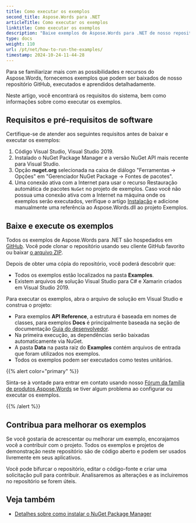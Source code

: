 ```yaml
---
title: Como executar os exemplos
second_title: Aspose.Words para .NET
articleTitle: Como executar os exemplos
linktitle: Como executar os exemplos
description: "Baixe exemplos de Aspose.Words para .NET de nosso repositório GitHub e aprenda como executá-los para se familiarizar mais com as possibilidades e recursos do Aspose.Words usando C#."
type: docs
weight: 110
url: /pt/net/how-to-run-the-examples/
timestamp: 2024-10-24-11-44-28
---
```


Para se familiarizar mais com as possibilidades e recursos do Aspose.Words, fornecemos exemplos que podem ser baixados de nosso repositório GitHub, executados e aprendidos detalhadamente.

Neste artigo, você encontrará os requisitos do sistema, bem como informações sobre como executar os exemplos.

## Requisitos e pré-requisitos de software

Certifique-se de atender aos seguintes requisitos antes de baixar e executar os exemplos:

1. Código Visual Studio, Visual Studio 2019.
2. Instalado o NuGet Package Manager e a versão NuGet API mais recente para Visual Studio.
3. Opção **nuget.org** selecionada na caixa de diálogo "Ferramentas → Opções" em "Gerenciador NuGet Package → Fontes de pacotes".
4. Uma conexão ativa com a Internet para usar o recurso Restauração automática de pacotes `NuGet` no projeto de exemplos. Caso você não possua uma conexão ativa com a Internet na máquina onde os exemplos serão executados, verifique o artigo [Instalação](/words/pt/net/installation/) e adicione manualmente uma referência ao Aspose.Words.dll ao projeto Exemplos.

## Baixe e execute os exemplos

Todos os exemplos de Aspose.Words para .NET são hospedados em [GitHub](https://github.com/aspose-words/Aspose.Words-for-.NET). Você pode clonar o repositório usando seu cliente GitHub favorito ou baixar [o arquivo ZIP](https://github.com/aspose-words/Aspose.Words-for-.NET/archive/master.zip).

Depois de obter uma cópia do repositório, você poderá descobrir que:

- Todos os exemplos estão localizados na pasta **Examples**.
- Existem arquivos de solução Visual Studio para C# e Xamarin criados em Visual Studio 2019.

Para executar os exemplos, abra o arquivo de solução em Visual Studio e construa o projeto:

- Para exemplos **API Reference**, a estrutura é baseada em nomes de classes, para exemplos **Docs** é principalmente baseada na seção de documentação [Guia do desenvolvedor](/words/pt/net/developer-guide/).
- Na primeira execução, as dependências serão baixadas automaticamente via NuGet.
- A pasta **Data** na pasta raiz do **Examples** contém arquivos de entrada que foram utilizados nos exemplos.
- Todos os exemplos podem ser executados como testes unitários.

{{% alert color="primary" %}}

Sinta-se à vontade para entrar em contato usando nosso [Fórum da família de produtos Aspose.Words](https://forum.aspose.com/c/words/8) se tiver algum problema ao configurar ou executar os exemplos.

{{% /alert %}}

## Contribua para melhorar os exemplos

Se você gostaria de acrescentar ou melhorar um exemplo, encorajamos você a contribuir com o projeto. Todos os exemplos e projetos de demonstração neste repositório são de código aberto e podem ser usados livremente em seus aplicativos.

Você pode bifurcar o repositório, editar o código-fonte e criar uma solicitação pull para contribuir. Analisaremos as alterações e as incluiremos no repositório se forem úteis.

## Veja também

- [Detalhes sobre como instalar o NuGet Package Manager](https://docs.microsoft.com/nuget/guides/install-nuget)
